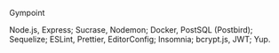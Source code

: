 Gympoint

Node.js, Express;
Sucrase, Nodemon;
Docker, PostSQL (Postbird);
Sequelize;
ESLint, Prettier, EditorConfig;
Insomnia;
bcrypt.js, JWT;
Yup.
